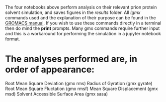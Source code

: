 The four notebooks above perform analysis on their relevant prion protein solvent simulation, and saves figures in the *results* folder. All *!gmx* commands used and the explanation of their purpose can be found in the [GROMACS manual](https://manual.gromacs.org/current/user-guide/cmdline.html). 
If you wish to use these commands directly in a terminal then do mind the **print** prompts. Many gmx commands require further input and this is a workaround for performing the simulation in a jupyter notebook format.

# The analyses performed are, in order of appearance:
Root Mean Square Deviation (gmx rms)
Radius of Gyration (gmx gyrate)
Root Mean Square Fluctation (gmx rmsf)
Mean Square Displacement (gmx msd)
Solvent Accessible Surface Area (gmx sasa)
